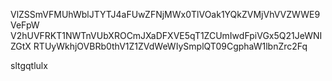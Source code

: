 VlZSSmVFMUhWblJTYTJ4aFUwZFNjMWx0TlVOak1YQkZVMjVhVVZWWE9VeFpW
V2hUVFRKT1NWTnVUbXROCmJXaDFXVE5qT1ZCUmIwdFpiVGx5Q21JeWNIZGtX
RTUyWkhjOVBRb0thV1Z1ZVdWeWIySmplQT09CgphaW1lbnZrc2Fq

sltgqtlulx